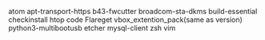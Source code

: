 atom
apt-transport-https
b43-fwcutter
broadcom-sta-dkms
build-essential
checkinstall
htop
code
Flareget
vbox_extention_pack(same as version)
python3-multibootusb
etcher
mysql-client
zsh
vim

